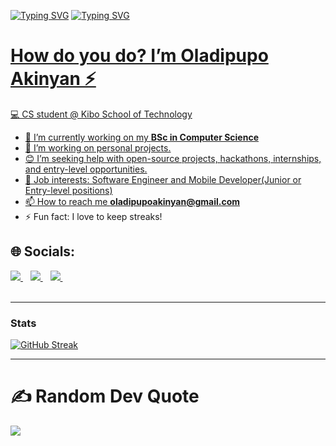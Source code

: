 


[![Typing SVG](https://readme-typing-svg.herokuapp.com?duration=6500&color=777777&background=00000000&width=500&height=120&lines=++Hi!+there+I'm+Oladipupo+Akinyan+🕸️)](https://git.io/typing-svg)
[![Typing SVG](https://readme-typing-svg.herokuapp.com?duration=6500&color=777777&background=00000000&width=500&height=120&lines=++I'm+a+Mobile+developer+🧑‍💻)](https://git.io/typing-svg)


# <a href="https://github.com/Oladipupoak"> How do you do? I’m Oladipupo Akinyan ⚡

💻 CS student @ Kibo School of Technology



- 🔭 I’m currently working on my **BSc in Computer Science**
- 👯 I’m working on personal projects.
- 😊 I’m seeking help with open-source projects, hackathons, internships, and entry-level opportunities.
- 💼 Job interests: Software Engineer and Mobile Developer(Junior or Entry-level positions)
- 📫 How to reach me **oladipupoakinyan@gmail.com**
- ⚡ Fun fact: I love to keep streaks!
## 🌐 Socials:


<a href="https://twitter.com/Michaelakinyan" target="_blank">
  <img src="https://img.shields.io/badge/twitter-%231DA1F2.svg?&style=for-the-badge&logo=twitter&logoColor=white" />
</a>&nbsp;&nbsp;
<a href="https://www.linkedin.com/in/oladipupo-akinyan/" target="_blank">
  <img src="https://img.shields.io/badge/linkedin-%230077B5.svg?&style=for-the-badge&logo=linkedin&logoColor=white" />
</a>&nbsp;&nbsp;
<a href="mailto:oladipupoakinyan@gmail.com" target="_blank">
  <img src="https://img.shields.io/badge/email me-%23D14836.svg?&style=for-the-badge&logo=gmail&logoColor=white" />
</a>&nbsp;&nbsp;

<br>
<br>


---
### Stats

[![GitHub Streak](https://streak-stats.demolab.com?user=Oladipupoak&theme=one-dark-pro&hide_border=true)](https://git.io/streak-stats)
  <!--<img src = "https://github-readme-stats.vercel.app/api/top-langs/?username=Oladipupoak&hide=&theme=tokyonight"> -->


---
# ✍️ Random Dev Quote
![](https://quotes-github-readme.vercel.app/api?type=horizontal&theme=dark)



